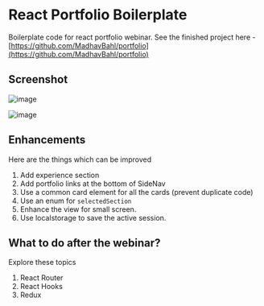 # React Portfolio Boilerplate

Boilerplate code for react portfolio webinar. See the finished project here - [https://github.com/MadhavBahl/portfolio](https://github.com/MadhavBahl/portfolio)

## Screenshot

![image](https://user-images.githubusercontent.com/26179770/82739072-56607180-9d5a-11ea-8117-0f7df5bf6b00.png)

![image](https://user-images.githubusercontent.com/26179770/82746296-d236da00-9dab-11ea-8fbe-3a897cda2164.png)

## Enhancements

Here are the things which can be improved

1. Add experience section
2. Add portfolio links at the bottom of SideNav
3. Use a common card element for all the cards (prevent duplicate code)
4. Use an enum for `selectedSection`
5. Enhance the view for small screen.
6. Use localstorage to save the active session.

## What to do after the webinar?

Explore these topics

1. React Router
2. React Hooks
3. Redux
